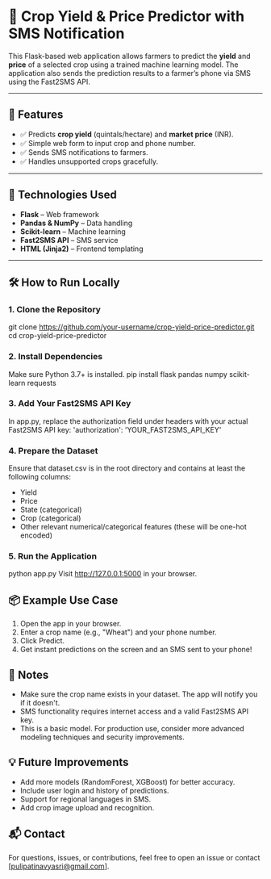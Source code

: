 # 🌾 Crop Yield & Price Predictor with SMS Notification
This Flask-based web application allows farmers to predict the **yield** and **price** of a selected crop using a trained machine learning model. The application also sends the prediction results to a farmer’s phone via SMS using the Fast2SMS API.

---

## 🚀 Features
- ✅ Predicts **crop yield** (quintals/hectare) and **market price** (INR).
- ✅ Simple web form to input crop and phone number.
- ✅ Sends SMS notifications to farmers.
- ✅ Handles unsupported crops gracefully.

---

## 🧠 Technologies Used
- **Flask** – Web framework
- **Pandas & NumPy** – Data handling
- **Scikit-learn** – Machine learning
- **Fast2SMS API** – SMS service
- **HTML (Jinja2)** – Frontend templating

---

## 🛠️ How to Run Locally
### 1. Clone the Repository
git clone https://github.com/your-username/crop-yield-price-predictor.git
cd crop-yield-price-predictor
### 2. Install Dependencies
Make sure Python 3.7+ is installed.
pip install flask pandas numpy scikit-learn requests
### 3. Add Your Fast2SMS API Key
In app.py, replace the authorization field under headers with your actual Fast2SMS API key:
'authorization': 'YOUR_FAST2SMS_API_KEY'
### 4. Prepare the Dataset
Ensure that dataset.csv is in the root directory and contains at least the following columns:
- Yield
- Price
- State (categorical)
- Crop (categorical)
- Other relevant numerical/categorical features (these will be one-hot encoded)
### 5. Run the Application
python app.py
Visit http://127.0.0.1:5000 in your browser.

## 📦 Example Use Case
1. Open the app in your browser.
2. Enter a crop name (e.g., "Wheat") and your phone number.
3. Click Predict.
4. Get instant predictions on the screen and an SMS sent to your phone!

## 📌 Notes
- Make sure the crop name exists in your dataset. The app will notify you if it doesn't.
- SMS functionality requires internet access and a valid Fast2SMS API key.
- This is a basic model. For production use, consider more advanced modeling techniques and security improvements.

## 💡 Future Improvements
- Add more models (RandomForest, XGBoost) for better accuracy.
- Include user login and history of predictions.
- Support for regional languages in SMS.
- Add crop image upload and recognition.

## 📬 Contact
For questions, issues, or contributions, feel free to open an issue or contact [pulipatinavyasri@gmail.com].

